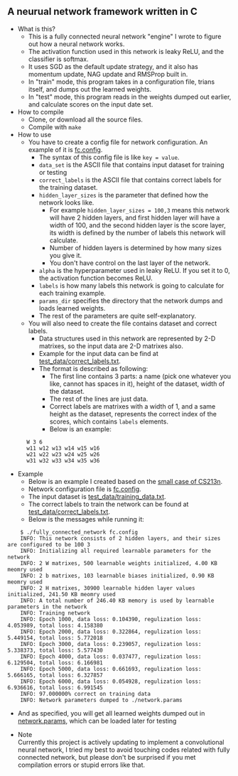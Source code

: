 ## A neurual network framework written in C
* What is this?
  * This is a fully connected neural network "engine" I wrote to figure out how a neural network works.
  * The activation function used in this network is leaky ReLU, and the classifier is softmax.
  * It uses SGD as the default update strategy, and it also has momentum update, NAG update and RMSProp built in.
  * In "train" mode, this program takes in a configuration file, trians itself, and dumps out the learned weights.
  * In "test" mode, this program reads in the weights dumped out earlier, and calculate scores on the input date set.
* How to compile
  * Clone, or download all the source files.
  * Compile with `make`
* How to use
  * You have to create a config file for network configuration. An example of it is [fc.config](fc.config).
    * The syntax of this config file is like `key = value`.
    * `data_set` is the ASCII file that contains input dataset for training or testing
    * `correct_labels` is the ASCII file that contains correct labels for the training dataset.
    * `hidden_layer_sizes` is the parameter that defined how the network looks like. 
      * For example `hidden_layer_sizes = 100,3` means this network will have 2 hidden layers, and first hidden layer will have a width of 100, and the second hidden layer is the score layer, its width is defined by the number of labels this network will calculate.
      * Number of hidden layers is determined by how many sizes you give it.
      * You don't have control on the last layer of the network.
    * `alpha` is the hyperparameter used in leaky ReLU. If you set it to 0, the activation function becomes ReLU.
    * `labels` is how many labels this network is going to calculate for each training example.
    * `params_dir` specifies the directory that the network dumps and loads learned weights.
    * The rest of the parameters are quite self-explanatory.
  * You will also need to create the file contains dataset and correct labels.
    * Data structures used in this network are represented by 2-D matrixes, so the input data are 2-D matrixes also.
    * Example for the input data can be find at [test_data/correct_labels.txt](test_data/correct_labels.txt).
    * The format is described as following:
      * The first line contains 3 parts: a name (pick one whatever you like, cannot has spaces in it), height of the dataset, width of the dataset.
      * The rest of the lines are just data.
      * Correct labels are matrixes with a width of 1, and a same height as the dataset, represents the correct index of the scores, which contains `labels` elements.
      * Below is an example:
```
      W 3 6
      w11 w12 w13 w14 w15 w16
      w21 w22 w23 w24 w25 w26
      w31 w32 w33 w34 w35 w36
```
* Example
  * Below is an example I created based on the [small case of CS213n](http://cs231n.github.io/neural-networks-case-study/).
  * Network configuration file is [fc.config](fc.config).
  * The input dataset is [test_data/training_data.txt](test_data/training_data.txt).
  * The correct labels to train the network can be found at [test_data/correct_labels.txt](test_data/correct_labels.txt).
  * Below is the messages while running it:
```
    $ ./fully_connected_network fc.config
    INFO: This network consists of 2 hidden layers, and their sizes are configured to be 100 3 
    INFO: Initializing all required learnable parameters for the network
    INFO: 2 W matrixes, 500 learnable weights initialized, 4.00 KB meomry used
    INFO: 2 b matrixes, 103 learnable biases initialized, 0.90 KB meomry used
    INFO: 2 H matrixes, 30900 learnable hidden layer values initialized, 241.50 KB meomry used
    INFO: A total number of 246.40 KB memory is used by learnable parameters in the network
    INFO: Training network
    INFO: Epoch 1000, data loss: 0.104390, regulization loss: 4.053989, total loss: 4.158380
    INFO: Epoch 2000, data loss: 0.322864, regulization loss: 5.449154, total loss: 5.772018
    INFO: Epoch 3000, data loss: 0.239057, regulization loss: 5.338373, total loss: 5.577430
    INFO: Epoch 4000, data loss: 0.037477, regulization loss: 6.129504, total loss: 6.166981
    INFO: Epoch 5000, data loss: 0.661693, regulization loss: 5.666165, total loss: 6.327857
    INFO: Epoch 6000, data loss: 0.054928, regulization loss: 6.936616, total loss: 6.991545
    INFO: 97.000000% correct on training data
    INFO: Network parameters dumped to ./network.params
```
  * And as specified, you will get all learned weights dumped out in [network.params](network.params), which can be loaded later for testing

* Note  
Currently this project is actively updating to implement a convolutional neural network, I tried my best to avoid touching codes related with fully connected network, but please don't be surprised if you met compilation errors or stupid errors like that.
